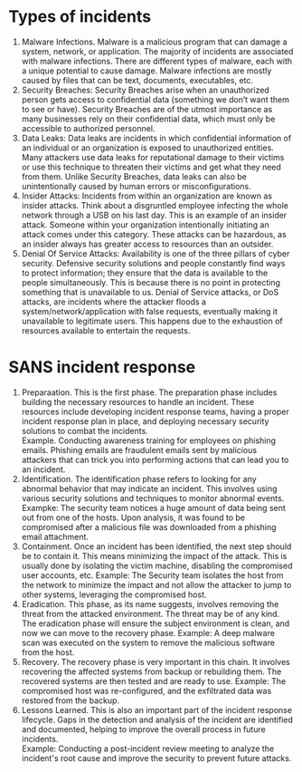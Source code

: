 # Types of incidents
1. Malware Infections. Malware is a malicious program that can damage a system, network, or application. The majority of incidents are associated with malware infections.  There are different types of malware, each with a unique potential to cause damage. Malware infections are mostly caused by files that can be text, documents, executables, etc.
2. Security Breaches: Security Breaches arise when an unauthorized person gets access to confidential data (something we don’t want them to see or have).  Security Breaches are of the utmost importance as many businesses rely on their confidential data, which must only be accessible to authorized personnel.
3. Data Leaks: Data leaks are incidents in which confidential information of an individual or an organization is exposed to unauthorized entities. Many attackers use data leaks for reputational damage to their victims or use this technique to threaten their victims and get what they need from them. Unlike Security Breaches, data leaks can also be unintentionally caused by human errors or misconfigurations.
4. Insider Attacks: Incidents from within an organization are known as insider attacks. Think about a disgruntled employee infecting the whole network through a USB on his last day. This is an example of an insider attack. Someone within your organization intentionally initiating an attack comes under this category. These attacks can be hazardous, as an insider always has greater access to resources than an outsider.
5. Denial Of Service Attacks: Availability is one of the three pillars of cyber security. Defensive security solutions and people constantly find ways to protect information; they ensure that the data is available to the people simultaneously. This is because there is no point in protecting something that is unavailable to us. Denial of Service attacks, or DoS attacks, are incidents where the attacker floods a system/network/application with false requests, eventually making it unavailable to legitimate users. This happens due to the exhaustion of resources available to entertain the requests.

# SANS incident response
1. Preparaation. This is the first phase. The preparation phase includes building the necessary resources to handle an incident. These resources include developing incident response teams, having a proper incident response plan in place, and deploying necessary security solutions to combat the incidents.	
Example. Conducting awareness training for employees on phishing emails. Phishing emails are fraudulent emails sent by malicious attackers that can trick you into performing actions that can lead you to an incident.
2. Identification.	The identification phase refers to looking for any abnormal behavior that may indicate an incident. This involves using various security solutions and techniques to monitor abnormal events.	
Exampke: The security team notices a huge amount of data being sent out from one of the hosts. Upon analysis, it was found to be compromised after a malicious file was downloaded from a phishing email attachment.
3. Containment.	Once an incident has been identified, the next step should be to contain it. This means minimizing the impact of the attack. This is usually done by isolating the victim machine, disabling the compromised user accounts, etc.
Example: The Security team isolates the host from the network to minimize the impact and not allow the attacker to jump to other systems, leveraging the compromised host.
4. Eradication.	This phase, as its name suggests, involves removing the threat from the attacked environment. The threat may be of any kind. The eradication phase will ensure the subject environment is clean, and now we can move to the recovery phase.	
Example: A deep malware scan was executed on the system to remove the malicious software from the host.
5. Recovery.	The recovery phase is very important in this chain. It involves recovering the affected systems from backup or rebuilding them. The recovered systems are then tested and are ready to use.	
Example: The compromised host was re-configured, and the exfiltrated data was restored from the backup.
6. Lessons Learned.	This is also an important part of the incident response lifecycle. Gaps in the detection and analysis of the incident are identified and documented, helping to improve the overall process in future incidents.	
Example: Conducting a post-incident review meeting to analyze the incident's root cause and improve the security to prevent future attacks.